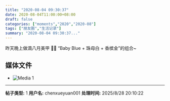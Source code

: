 ```yaml
---
title: "2020-08-04 09:30:37"
date: 2020-08-04T11:00:00+08:00
draft: false
categories: ["moments","2020","2020-08"]
tags: ["朋友圈","生活记录"]
summary: "2020-08-04 09:30:37..."
---
```


昨天晚上做滴八月美甲 💅🏻
“Baby Blue + 珠母白 + 香槟金”的组合~

## 媒体文件

- ![Media 1](/Moments/photos/2020-08-04/202008040930370.jpg)

---

**帖子类型:** 1
**用户名:** chenxueyuan001
**处理时间:** 2025/8/28 20:10:22